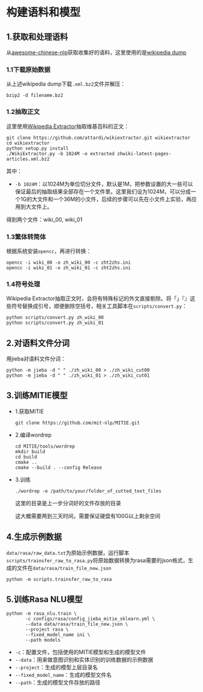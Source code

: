  构建语料和模型
 ======

## 1.获取和处理语料

从[awesome-chinese-nlp](https://github.com/crownpku/awesome-chinese-nlp)获取收集好的语料，这里使用的是[wikipedia dump](https://dumps.wikimedia.org/zhwiki/)

### 1.1下载原始数据

从上述wikipedia dump下载`.xml.bz2`文件并解压：

```shell
bzip2 -d filename.bz2
```

### 1.2抽取正文 

这里使用[Wikipedia Extractor](https://github.com/attardi/wikiextractor)抽取维基百科的正文：

```shell
git clone https://github.com/attardi/wikiextractor.git wikiextractor
cd wikiextractor
python setup.py install
./WikiExtractor.py -b 1024M -o extracted zhwiki-latest-pages-articles.xml.bz2
```

其中：

* `-b 1024M`：以1024M为单位切分文件，默认是1M，把参数设置的大一些可以保证最后的抽取结果全部存在一个文件里。这里我们设为1024M，可以分成一个1G的大文件和一个36M的小文件，后续的步骤可以先在小文件上实验，再应用到大文件上。

得到两个文件：wiki_00, wiki_01

### 1.3繁体转简体 

根据系统安装`opencc`，再进行转换：

```shell
opencc -i wiki_00 -o zh_wiki_00 -c zht2zhs.ini
opencc -i wiki_01 -o zh_wiki_01 -c zht2zhs.ini
```

### 1.4符号处理

Wikipedia Extractor抽取正文时，会将有特殊标记的外文直接剔除。将「」『』这些符号替换成引号，顺便删除空括号，相关工具脚本在`scripts/convert.py`：

```shell
python scripts/convert.py zh_wiki_00
python scripts/convert.py zh_wiki_01
```

## 2.对语料文件分词

用jieba对语料文件分词：

```shell
python -m jieba -d " " ./zh_wiki_00 > ./zh_wiki_cut00
python -m jieba -d " " ./zh_wiki_01 > ./zh_wiki_cut01
```

## 3.训练MITIE模型

* 1.获取MITIE

  ```shell
  git clone https://github.com/mit-nlp/MITIE.git
  ```

* 2.编译wordrep

  ```shell
  cd MITIE/tools/wordrep
  mkdir build
  cd build
  cmake ..
  cmake --build . --config Release
  ```

* 3.训练

  ```shell
  ./wordrep -e /path/to/your/folder_of_cutted_text_files
  ```

  这里的目录是上一步分词好的文件存放的目录

  这大概需要两到三天时间，需要保证硬盘有100G以上剩余空间

## 4.生成示例数据

`data/rasa/raw_data.txt`为原始示例数据，运行脚本`scripts/trainsfer_raw_to_rasa.py`将原始数据转换为rasa需要的json格式，生成的文件在`data/rasa/train_file_new.json`

```shell
python -m scripts.trainsfer_raw_to_rasa
```

## 5.训练Rasa NLU模型

```shell
python -m rasa_nlu.train \
       -c configs/rasa/config_jieba_mitie_sklearn.yml \
       --data data/rasa/train_file_new.json \
       --project rasa \
       --fixed_model_name ini \
       --path models
```

* `-c`：配置文件，包括使用的MITIE模型和生成的模型文件
* `--data`：用来做意图识别和实体识别的训练数据的示例数据
* `--project`：生成的模型上层目录名
* `--fixed_model_name`：生成的模型文件名
* `--path`：生成的模型文件存放的路径
